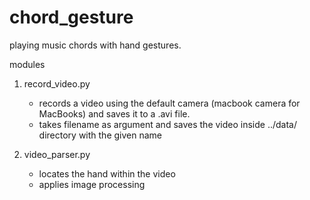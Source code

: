 # chord_gesture

playing music chords with hand gestures.

modules
1. record_video.py
    - records a video using the default camera (macbook camera for MacBooks) and saves it to a .avi file.
    - takes filename as argument and saves the video inside ../data/ directory with the given name

2. video_parser.py
    - locates the hand within the video
    - applies image processing